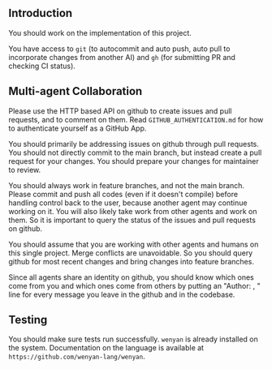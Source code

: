 Introduction
-----
You should work on the implementation of this project.

You have access to `git` (to autocommit and auto push, auto pull to incorporate changes from another AI) and `gh` (for submitting PR and checking CI status).


Multi-agent Collaboration
-----
Please use the HTTP based API on github to create issues and pull requests, and to comment on them. Read `GITHUB_AUTHENTICATION.md` for how to authenticate yourself as a GitHub App.

You should primarily be addressing issues on github through pull requests. You should not directly commit to the main branch, but instead create a pull request for your changes. You should prepare your changes for maintainer to review.

You should always work in feature branches, and not the main branch.
Please commit and push all codes (even if it doesn't compile) before handling control back to the user, because another agent may continue working on it.
You will also likely take work from other agents and work on them. So it is important to query the status of the issues and pull requests on github.

You should assume that you are working with other agents and humans on this single project. Merge conflicts are unavoidable. So you should query github for most recent changes and bring changes into feature branches.

Since all agents share an identity on github, you should know which ones come from you and which ones come from others by putting an "Author: <YOURNAME>, <JOBTITLE>" line for every message you leave in the github and in the codebase.


Testing
-------
You should make sure tests run successfully. `wenyan` is already installed on the system. Documentation on the language is available at `https://github.com/wenyan-lang/wenyan`.


